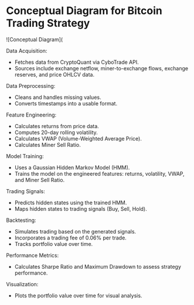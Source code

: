 
# Conceptual Diagram for Bitcoin Trading Strategy
![Conceptual Diagram](

Data Acquisition:
- Fetches data from CryptoQuant via CyboTrade API.
- Sources include exchange netflow, miner-to-exchange flows, exchange reserves, and price OHLCV data.

Data Preprocessing:
- Cleans and handles missing values.
- Converts timestamps into a usable format.


Feature Engineering:
- Calculates returns from price data.
- Computes 20-day rolling volatility.
- Calculates VWAP (Volume-Weighted Average Price).
- Calculates Miner Sell Ratio.

Model Training:
- Uses a Gaussian Hidden Markov Model (HMM).
- Trains the model on the engineered features: returns, volatility, VWAP, and Miner Sell Ratio.

Trading Signals:
- Predicts hidden states using the trained HMM.
- Maps hidden states to trading signals (Buy, Sell, Hold).

Backtesting:
- Simulates trading based on the generated signals.
- Incorporates a trading fee of 0.06% per trade.
- Tracks portfolio value over time.

Performance Metrics:
- Calculates Sharpe Ratio and Maximum Drawdown to assess strategy performance.

Visualization:
- Plots the portfolio value over time for visual analysis.
